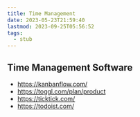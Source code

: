 ```yaml
---
title: Time Management
date: 2023-05-23T21:59:40
lastmod: 2023-09-25T05:56:52
tags:
  - stub
---
```


## Time Management Software

- https://kanbanflow.com/
- https://toggl.com/plan/product
- https://ticktick.com/
- https://todoist.com/
